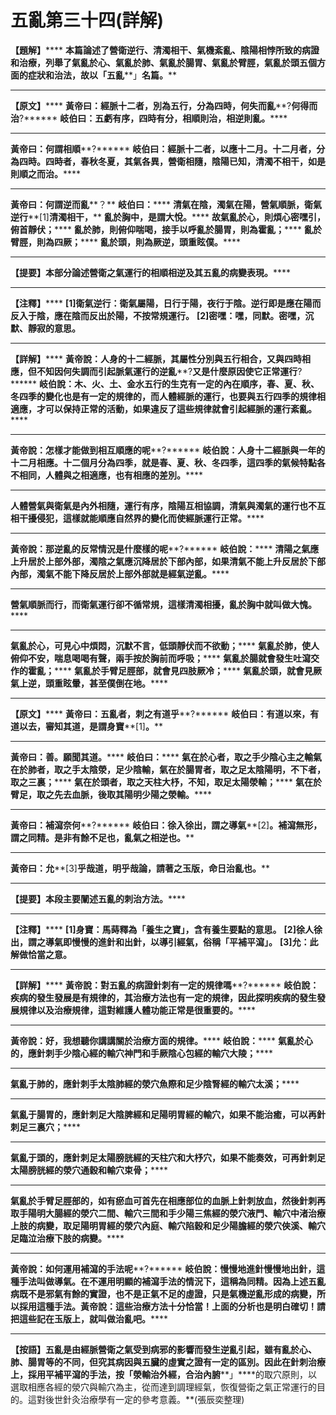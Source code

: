 # 五亂第三十四(詳解)




**【題解】******
**本篇論述了營衛逆行、清濁相干、氣機紊亂、陰陽相悖所致的病證和治療，列舉了氣亂於心、氣亂於肺、氣亂於腸胃、氣亂於臂脛，氣亂於頭五個方面的症狀和治法，故以「五亂****」****名篇。******
****
**【原文】******
**黃帝曰：經脈十二者，別為五行，分為四時，何失而亂****?****何得而治****?******
**岐伯曰：五虧有序，四時有分，相順則治，相逆則亂。******
****
**黃帝曰：何謂相順****?******
**岐伯曰：經脈十二者，以應十二月。十二月者，分為四時。四時者，春秋冬夏，其氣各異，營衛相隨，陰陽已知，清濁不相干，如是則順之而治。******
****
**黃帝曰：何謂逆而亂****？**
**岐伯曰：******
**清氣在陰，濁氣在陽，營氣順脈，衛氣逆行****[1]****清濁相干，******
**亂於胸中，是謂大悅。******
**故氣亂於心，則煩心密嘿引，俯首靜伏；******
**亂於肺，則俯仰喘喝，接手以呼亂於腸胃，則為霍亂；******
**亂於臂脛，則為四厥；******
**亂於頭，則為厥逆，頭重眩僕。******
****
**【提要】本部分論述營衛之氣運行的相順相逆及其五亂的病變表現。******
****
**【注釋】******
**[1]****衛氣逆行****：****衛氣屬陽，日行于陽，夜行于陰。逆行即是應在陽而反入于陰，應在陰而反出於陽，不按常規運行。******
**[2]****密嘿****：****嘿，同默。密嘿，沉默、靜寂的意思。******
****
**【詳解】******
**黃帝說：人身的十二經脈，其屬性分別與五行相合，又與四時相應，但不知因何失調而引起脈氣運行的逆亂****?****又是什麼原因使它正常運行****?******
**岐伯說：木、火、土、金水五行的生克有一定的內在順序，春、夏、秋、冬四季的變化也是有一定的規律的，而人體經脈的運行，也要與五行四季的規律相適應，才可以保持正常的活動，如果違反了這些規律就會引起經脈的運行紊亂。******
****
**黃帝說：怎樣才能做到相互順應的呢****?******
**岐伯說：人身十二經脈與一年的十二月相應。十二個月分為四季，就是春、夏、秋、冬四季，這四季的氣候特點各不相同，人體與之相適應，也有相應的差別。******
****
**人體營氣與衛氣是內外相隨，運行有序，陰陽互相協調，清氣與濁氣的運行也不互相干擾侵犯，這樣就能順應自然界的變化而使經脈運行正常。******
****
**黃帝說：那逆亂的反常情況是什麼樣的呢****?******
**岐伯說：******
**清陽之氣應上升居於上部外部，濁陰之氣應沉降居於下部內部，如果清氣不能上升反居於下部內部，濁氣不能下降反居於上部外部就是經氣逆亂。******
****
**營氣順脈而行，而衛氣運行卻不循常規，這樣清濁相擾，亂於胸中就叫做大愧。******
****
**氣亂於心，可見心中煩悶，沉默不言，低頭靜伏而不欲動；******
**氣亂於肺，使人俯仰不安，喘息喝喝有聲，兩手按於胸前而呼吸；******
**氣亂於腸就會發生吐瀉交作的霍亂；******
**氣亂於手臂足脛部，就會見四肢厥冷；******
**氣亂於頭，就會見厥氣上逆，頭重眩暈，甚至僕倒在地。******
****
**【原文】******
**黃帝曰：五亂者，刺之有道乎****?******
**岐伯曰：有道以來，有道以去，審知其道，是謂身寶****[1]****。******
****
**黃帝曰：善。願聞其道。******
**岐伯曰：******
**氣在於心者，取之手少陰心主之輸氣在於肺者，取之手太陰滎，足少陰輸，氣在於腸胃者，取之足太陰陽明，不下者，取之三裏；******
**氣在於頭者，取之天柱大杼，不知，取足太陽滎輸；******
**氣在於臂足，取之先去血脈，後取其陽明少陽之滎輸。******
****
**黃帝曰：補瀉奈何****?******
**岐伯曰：徐入徐出，謂之導氣****[2]****。補瀉無形，謂之同精。是非有餘不足也，亂氣之相逆也。******
****
**黃帝曰：允****[3]****乎哉道，明乎哉論，請著之玉版，命日治亂也。******
****
**【提要】本段主要闡述五亂的刺治方法。******
********
**【注釋】******
**[1]****身寶****：****馬蒔釋為「養生之寶****」****，含有養生要點的意思。******
**[2]****徐人徐出，謂之導氣即慢慢的進針和出針，以導引經氣，俗稱「平補平瀉」。******
**[3]****允****：****此解做恰當之意。******
****
**【詳解】******
**黃帝說：對五亂的病證針刺有一定的規律嗎****?******
**岐伯說：疾病的發生發展是有規律的，其治療方法也有一定的規律，因此探明疾病的發生發展規律以及治療規律，這對維護人體功能正常是很重要的。******
****
**黃帝說：好，我想聽你講講關於治療方面的規律。******
**岐伯說：******
**氣亂於心的，應針刺手少陰心經的輸穴神門和手厥陰心包經的輸穴大陵；******
****
**氣亂于肺的，應針刺手太陰肺經的滎穴魚際和足少陰腎經的輸穴太溪；******
****
**氣亂于腸胃的，應針刺足大陰脾經和足陽明胃經的輸穴，如果不能治癒，可以再針刺足三裏穴；******
****
**氣亂于頭的，應針刺足太陽膀胱經的天柱穴和大杼穴，如果不能奏效，可再針刺足太陽膀胱經的滎穴通穀和輸穴束骨；******
****
**氣亂於手臂足脛部的，如有瘀血可首先在相應部位的血脈上針刺放血，然後針刺再取手陽明大腸經的滎穴二間、輸穴三間和手少陽三焦經的滎穴液門、輸穴中渚治療上肢的病變，取足陽明胃經的滎穴內庭、輸穴陷穀和足少陽膽經的滎穴俠溪、輸穴足臨泣治療下肢的病變。******
****
**黃帝說：如何運用補瀉的手法呢****?******
**岐伯說：慢慢地進針慢慢地出針，這種手法叫做導氣。在不運用明顯的補瀉手法的情況下，這稱為同精。因為上述五亂病既不是邪氣有餘的實證，也不是正氣不足的虛證，只是氣機逆亂形成的病變，所以採用這種手法。黃帝說：這些治療方法十分恰當！上面的分析也是明白確切！請把這些記在玉版上，就叫做治亂吧。******
****
**【按語】五亂是由經脈營衛之氣受到病邪的影響而發生逆亂引起，雖有亂於心、肺、腸胃等的不同，但究其病因與五臟的虛實之證有一定的區別。因此在針刺治療上，採用平補平瀉的手法，按「滎輸治外經，合治內腑****」****的取穴原則，以選取相應各經的滎穴與輸穴為主，從而達到調理經氣，恢復營衛之氣正常運行的目的。這對後世針灸治療學有一定的參考意義。**(張辰奕整理)
